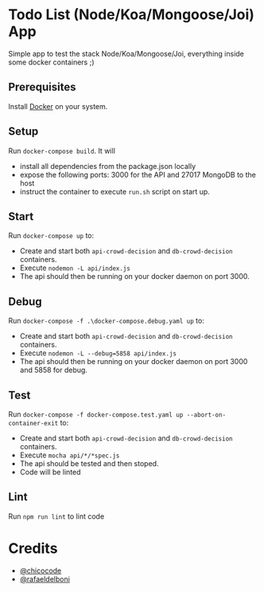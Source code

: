 # Todo List (Node/Koa/Mongoose/Joi) App

Simple app to test the stack Node/Koa/Mongoose/Joi, everything inside some docker containers ;)

## Prerequisites

Install [Docker](https://www.docker.com/) on your system.

## Setup

Run `docker-compose build`. It will

* install all dependencies from the package.json locally
* expose the following ports: 3000 for the API and 27017 MongoDB to the host
* instruct the container to execute `run.sh` script on start up.

## Start

Run `docker-compose up` to:

* Create and start both `api-crowd-decision` and `db-crowd-decision` containers.
* Execute `nodemon -L api/index.js`
* The api should then be running on your docker daemon on port 3000.

## Debug

Run `docker-compose -f .\docker-compose.debug.yaml up` to:

* Create and start both `api-crowd-decision` and `db-crowd-decision` containers.
* Execute `nodemon -L --debug=5858 api/index.js`
* The api should then be running on your docker daemon on port 3000 and 5858 for debug.

## Test

Run `docker-compose -f docker-compose.test.yaml up --abort-on-container-exit` to:

* Create and start both `api-crowd-decision` and `db-crowd-decision` containers.
* Execute `mocha api/*/*spec.js`
* The api should be tested and then stoped.
* Code will be linted

## Lint

Run `npm run lint` to lint code

# Credits

* [@chicocode](https://github.com/chicocode)
* [@rafaeldelboni](https://github.com/rafaeldelboni)
